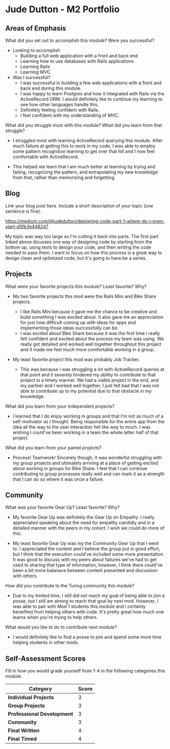 # Jude Dutton - M2 Portfolio

## Areas of Emphasis

What did you set out to accomplish this module? Were you successful?
- Looking to accomplish
  - Building a full web application with a front and back end
  - Learning how to use databases with Rails applications
  - Learning Rails
  - Learning MVC
- Was I successful?
  - I was successful in building a few web applications with a front and back end during this module.
  - I was happy to learn Postgres and how it integrated with Rails via the ActiveRecord ORM. I would definitely like to continue my learning to see how other languages handle this.
  - Definitely feeling confident with Rails.
  - I feel confident with my understanding of MVC.

What did you struggle most with this module? What did you learn from that struggle?
- I struggled most with learning ActiveRecord querying this module. After much failure at getting this to work in my code, I was able to employ some pattern recognition learning to get over that hill and I now feel comfortable with ActiveRecord.

- This helped me learn that I am much better at learning by trying and failing, recognizing the pattern, and extrapolating my new knowledge from that, rather than memorizing and forgetting.

## Blog

Link your blog post here. Include a short description of your topic (one sentence is fine).

https://medium.com/@judedutton/designing-code-part-1-where-do-i-even-start-d5fb3e448247

My topic was way too large so I'm cutting it back into parts. The first part linked above dicusses one way of designing code by starting from the bottom up, using tests to design your code, and then writing the code needed to pass them. I want to focus on how this process is a great way to design clean and optimized code, but it's going to have be a series.

## Projects

What were your favorite projects this module? Least favorite? Why?
- My two favorite projects this mod were the Rails Mini and Bike Share projects.
  - I like Rails Mini because it gave me the chance to be creative and build something I was excited about. It also gave me an appreciation for just how difficult coming up with ideas for apps and implementing those ideas successfully can be.
  - I was excited about Bike Share because it was the first time I really felt confident and excited about the process my team was using. We really got detailed and worked well together throughout this project and it made me feel much more comfortable working in a group.

- My least favorite project this mod was probably Job Tracker.
  - This was because I was struggling a lot with ActiveRecord queries at that point and it severely hindered my ability to contribute to that project in a timely manner. We had a viable project in the end, and my partner and I worked well together, I just felt bad that I was not able to contribute up to my potential due to that obstacle in my knowledge.

What did you learn from your independent projects?
- I learned that I do enjoy working in groups and that I'm not as much of a self-motivator as I thought. Being responsible for the entire app from the idea all the way to the user interaction felt like way to much. I was wishing I could've been working in a team the whole latter half of that project.

What did you learn from your paired projects?
- Process! Teamwork! Sincerely though, it was wonderful struggling with my group projects and ultimately arriving at a place of getting excited about working in groups for Bike Share. I feel that I can continue contributing to group processes really well and can mark it as a strength that I can do so where it was once a failure.

## Community

What was your favorite Gear Up? Least favorite? Why?
- My favorite Gear Up was definitely the Gear Up on Empathy. I really appreciated speaking about the need for empathy candidly and in a detailed manner with the peers in my cohort. I wish we could do more of this.

- My least favorite Gear Up was my the Community Gear Up that I went to. I appreciated the content and I believe the group put in good effort, but I think that the execution could've included some more presentation. It was good to discuss with my peers about failures we've had to get used to sharing that type of information; however, I think there could've been a bit more balanace between content presented and discussion with others.

How did you contribute to the Turing community this module?
- Due to my limited time, I still did not reach my goal of being able to join a posse, but I still am aiming to reach that goal by next mod. However, I was able to pair with Mod 1 students this module and I certainly benefited from helping others with code. It's pretty great how much one learns when you're trying to help others.

What would you like to do to contribute next module?
- I would definitely like to find a posse to join and spend some more time helping students in other mods.

## Self-Assessment Scores

Fill in how you would grade yourself from 1-4 in the following categories this module.

| Category                     | Score |
| -----------------------------| ----- |
| **Individual Projects**      |   3   |
| **Group Projects**           |   3   |
| **Professional Development** |   3   |
| **Community**                |   3   |
| **Final Written**            |   4   |
| **Final Timed**              |   4   |
